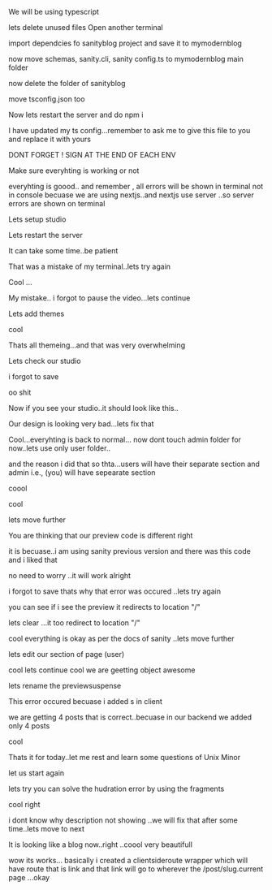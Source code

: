We will be using typescript 

lets delete unused files 
Open another terminal 

import dependcies fo sanityblog project and save it to mymodernblog

now move schemas, sanity.cli, sanity config.ts to mymodernblog main folder

now delete the folder of sanityblog

move tsconfig.json too

Now lets restart the server and do npm i 


I have updated my ts config...remember to ask me to give this file to you and replace it with yours

DONT FORGET ! SIGN AT THE END OF EACH ENV

Make sure everyhting is working or not

everyhting is goood..
and remember , all errors will be shown in terminal not in console
becuase we are using nextjs..and nextjs use server ..so server errors are shown on terminal

Lets setup studio

Lets restart the server

It can take some time..be patient

That was a mistake of my terminal..lets try again

Cool ...

My mistake.. i forgot to pause the video...lets continue



Lets add themes 

cool 

Thats all themeing...and that was very overwhelming

Lets check our studio

i forgot to save

oo shit

Now if you see your studio..it should look like this..

Our design is looking very bad...lets fix that

Cool...everyhting is back to normal...
now dont touch admin folder for now..lets use only user folder..

and the reason i did that so thta...users will have their separate section and admin i.e., (you) will have sepearate section


coool 

cool 

lets move further

You are thinking that our preview code is different right 

it is becuase..i am using sanity previous version and there was this code and i liked that

no need to worry ..it will work alright 

i forgot to save thats why that error was occured ..lets try again

you can see if i see the preview it redirects to location "/"

lets clear ...it too redirect to location "/"

cool everything is okay as per the docs of sanity ..lets move further

lets edit our section of page (user)

cool lets continue 
cool we are geetting object 
awesome 

lets rename the previewsuspense

This error occured becuase i added s in client

we are getting 4 posts that is correct..becuase in our backend we added only 4 posts

cool 

Thats it for today..let me rest and learn some questions of Unix Minor 

let us start again

lets try 
you can solve the hudration error by using the fragments 

cool right 

i dont know why description not showing ..we will fix that after some time..lets move to next

It is looking like a blog now..right ..coool very beautifull 

wow its works...
basically i created a clientsideroute wrapper which will have route that is link and that link will go to wherever the /post/slug.current page ...okay

